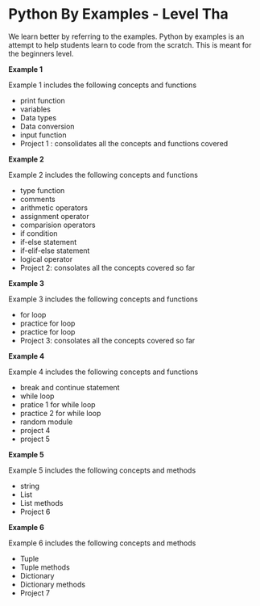 # Python By Examples - Level Tha
We learn better by referring to the examples. Python by examples is an attempt to help students learn to code from the scratch. This is meant for the beginners level.

**Example 1**

Example 1 includes the following concepts and functions
  - print function
  - variables
  - Data types
  - Data conversion
  - input function
  - Project 1 : consolidates all the concepts and functions covered
 
 **Example 2**

Example 2 includes the following concepts and functions
  - type function
  - comments
  - arithmetic operators
  - assignment operator
  - comparision operators
  - if condition
  - if-else statement
  - if-elif-else statement
  - logical operator
  - Project 2: consolates all the concepts covered so far
  
**Example 3**

Example 3 includes the following concepts and functions
  - for loop
  - practice for loop
  - practice for loop
  - Project 3: consolates all the concepts covered so far

**Example 4**

Example 4 includes the following concepts and functions
  - break and continue statement
  - while loop
  - pratice 1 for while loop
  - practice 2 for while loop
  - random module
  - project 4
  - project 5

**Example 5**

Example 5 includes the following concepts and methods
  - string
  - List
  - List methods
  - Project 6

**Example 6**

Example 6 includes the following concepts and methods
  - Tuple
  - Tuple methods
  - Dictionary
  - Dictionary methods
  - Project 7
